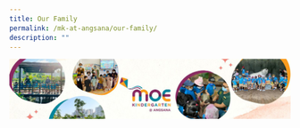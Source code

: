 ```yaml
---
title: Our Family
permalink: /mk-at-angsana/our-family/
description: ""
---
```

![](/images/MK-Angsana.jpg)